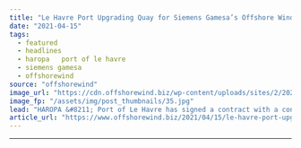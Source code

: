 ```yaml
---
title: "Le Havre Port Upgrading Quay for Siemens Gamesa’s Offshore Wind Turbine Plant"
date: "2021-04-15"
tags: 
  - featured
  - headlines
  - haropa   port of le havre
  - siemens gamesa
  - offshorewind
source: "offshorewind"
image_url: "https://cdn.offshorewind.biz/wp-content/uploads/sites/2/2021/04/15134502/HAROPA-Port-du-Havre.jpg"
image_fp: "/assets/img/post_thumbnails/35.jpg"
lead: "HAROPA &#8211; Port of Le Havre has signed a contract with a consortium of"
article_url: "https://www.offshorewind.biz/2021/04/15/le-havre-port-upgrading-quay-for-siemens-gamesas-offshore-wind-turbine-plant/"
---
```


---

